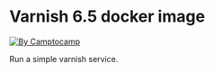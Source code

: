 Varnish 6.5 docker image
========================

[![By Camptocamp](https://img.shields.io/badge/by-camptocamp-fb7047.svg)](http://www.camptocamp.com)

Run a simple varnish service.
